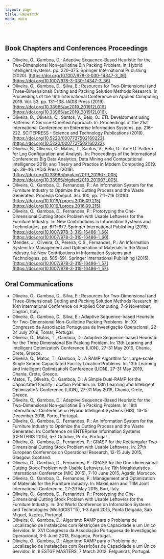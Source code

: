```yaml
---
layout: page
title: Research
menu: main
---
```


&nbsp;

## Book Chapters and Conferences Proceedings

* Oliveira, Ó., Gamboa, D.: Adaptive Sequence-Based Heuristic for the Two-Dimensional Non-guillotine Bin Packing Problem. In: Hybrid Intelligent Systems. pp. 370–375. Springer International Publishing (2020). [https://doi.org/10.1007/978-3-030-14347-3_36](https://doi.org/10.1007/978-3-030-14347-3_36).
* Oliveira, Ó., Gamboa, D., Silva, E.: Resources for Two-Dimensional (and Three-Dimensional) Cutting and Packing Solution Methods Research. In Proceedings of the 16th International Conference on Applied Computing 2019. Vol. 53, pp. 131–138. IADIS Press (2019). [https://doi.org/10.33965/ac2019_201912L016](https://doi.org/10.33965/ac2019_201912L016).
* Oliveira, B., Oliveira, Ó., Santos, V., Belo, O.: ETL Development using Patterns: A Service-Oriented Approach. In: Proceedings of the 21st International Conference on Enterprise Information Systems. pp. 216–222. SCITEPRESS - Science and Technology Publications (2019). [https://doi.org/10.5220/0007727502160222](https://doi.org/10.5220/0007727502160222).
* Oliveira, B., Oliveira, Ó., Matos, T., Santos, V., Belo, O.: An ETL Pattern for Log Configuration and Analysis. In: Proceedings of the International Conferences Big Data Analytics, Data Mining and Computational Intelligence 2019; and Theory and Practice in Modern Computing 2019. pp. 39–46. IADIS Press (2019). [https://doi.org/10.33965/bigdaci2019_201907L005](https://doi.org/10.33965/bigdaci2019_201907L005).
* Oliveira, Ó., Gamboa, D., Fernandes, P.: An Information System for the Furniture Industry to Optimize the Cutting Process and the Waste Generated. Procedia Comput. Sci. 100, pp. 711–716 (2016). [https://doi.org/10.1016/j.procs.2016.09.215](https://doi.org/10.1016/j.procs.2016.09.215).
* Oliveira, Ó., Gamboa, D., Fernandes, P.: Prototyping the One-Dimensional Cutting Stock Problem with Usable Leftovers for the Furniture Industry. In: New Contributions in Information Systems and Technologies. pp. 671–677. Springer International Publishing (2015). [https://doi.org/10.1007/978-3-319-16486-1_66](https://doi.org/10.1007/978-3-319-16486-1_66).
* Mendes, J., Oliveira, Ó., Pereira, C.S., Fernandes, P.: An Information System for Management and Optimization of Materials in the Wood Industry. In: New Contributions in Information Systems and Technologies. pp. 585–591. Springer International Publishing (2015). [https://doi.org/10.1007/978-3-319-16486-1_57](https://doi.org/10.1007/978-3-319-16486-1_57).

## Oral Communications

* Oliveira, Ó., Gamboa, D., Silva, E.: Resources for Two-Dimensional (and Three-Dimensional) Cutting and Packing Solution Methods Research. In: 16th International Conference on Applied Computing, 7-9 November, Cagliari, Italy.
* Oliveira, Ó., Gamboa, D., Silva, E.: Adaptive Sequence-based Heuristic for Two-Dimensional Non-Guillotine Packing Problems. In: XX Congresso da Associação Portuguesa de Investigação Operacional, 22-24 July 2019, Tomar, Portugal.
* Oliveira, Ó., Matos, T., Gamboa, D.: Adaptive Sequence-based Heuristic for the Three Dimensional Bin Packing Problem. In: 13th Learning and Intelligent OptimizatioN Conference (LION), 27-31 May 2019, Chania, Crete, Greece.
* Oliveira, Ó., Matos, T., Gamboa, D.: A RAMP Algorithm for Large-scale Single Source Capacitated Facility Location Problems. In: 13th Learning and Intelligent OptimizatioN Conference (LION), 27-31 May 2019, Chania, Crete, Greece.
* Matos, T., Oliveira, Ó., Gamboa, D.: A Simple Dual-RAMP for the Capacitated Facility Location Problem. In: 13th Learning and Intelligent OptimizatioN Conference (LION), 27-31 May 2019, Chania, Crete, Greece.
* Oliveira, Ó., Gamboa, D.: Adaptive Sequence-Based Heuristic for the Two-Dimensional Non-guillotine Bin Packing Problem. In: 18th International Conference on Hybrid Intelligent Systems (HIS), 13-15 December 2018, Porto, Portugal.
* Oliveira, Ó., Gamboa, D., Fernandes, P.: An Information System for the Furniture Industry to Optimize the Cutting Process and the Waste Generated. In: Conference on ENTERprise Information Systems (CENTERIS 2015), 5-7 October, Porto, Portugal.
* Oliveira, Ó., Gamboa, D., Fernandes, P.: GRASP for the Rectangular Two-Dimensional Cutting Stock Problem with Usable Leftovers. In: 27th European Conference on Operational Research, 12-15 July 2015, Glasgow, Scotland.
* Oliveira, Ó., Gamboa, D., Fernandes, P.: GRASP for the One-dimensional Cutting Stock Problem with Usable Leftovers. In: 11th Metaheuristics International Conference (MIC 2015), 7-10 June 2015, Agadir, Morocco.
* Oliveira, Ó., Gamboa, D., Fernandes, P.: Management and Optimization of Materials for the Furniture industry. In: MakeLearn and TIIM Joint International Conference, 27-29 May 2015, Bari, Italy.
* Oliveira, Ó., Gamboa, D., Fernandes, P.: Prototyping the One-Dimensional Cutting Stock Problem with Usable Leftovers for the Furniture Industry. In: 3rd World Conference on Information Systems and Technologies (WorldCIST'15), 1-3 April 2015, Ponta Delgada, São Miguel, Azores, Portugal.
* Oliveira, Ó., Gamboa, D.: Algoritmo RAMP para o Problema de Localização de Instalações com Restrições de Capacidade e um Único Servidor. In: XVI Congresso da Associação Portuguesa de Investigação Operacional, 3-5 June 2013, Bragança, Portugal.
* Oliveira, Ó., Gamboa, D.: Algoritmo RAMP para o Problema de Localização de Instalações com Restrições de Capacidade e um Único Servidor. In: II ESTGF MASTERS, 7 March 2012, Felgueiras, Portugal.
